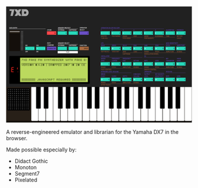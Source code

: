 ![7XD Frontend as of 2017 10 16](/screenshot.png)

A reverse-engineered emulator and librarian for the Yamaha DX7 in the browser.

Made possible especially by:
* Didact Gothic
* Monoton
* Segment7
* Pixelated
